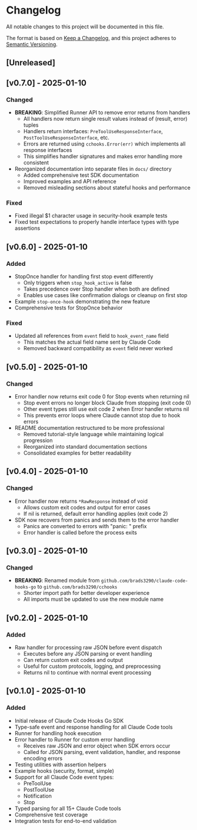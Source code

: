 # Changelog

All notable changes to this project will be documented in this file.

The format is based on [Keep a Changelog](https://keepachangelog.com/en/1.0.0/),
and this project adheres to [Semantic Versioning](https://semver.org/spec/v2.0.0.html).

## [Unreleased]

## [v0.7.0] - 2025-01-10

### Changed
- **BREAKING**: Simplified Runner API to remove error returns from handlers
  - All handlers now return single result values instead of (result, error) tuples
  - Handlers return interfaces: `PreToolUseResponseInterface`, `PostToolUseResponseInterface`, etc.
  - Errors are returned using `cchooks.Error(err)` which implements all response interfaces
  - This simplifies handler signatures and makes error handling more consistent
- Reorganized documentation into separate files in `docs/` directory
  - Added comprehensive test SDK documentation
  - Improved examples and API reference
  - Removed misleading sections about stateful hooks and performance

### Fixed
- Fixed illegal $1 character usage in security-hook example tests
- Fixed test expectations to properly handle interface types with type assertions

## [v0.6.0] - 2025-01-10

### Added
- StopOnce handler for handling first stop event differently
  - Only triggers when `stop_hook_active` is false
  - Takes precedence over Stop handler when both are defined
  - Enables use cases like confirmation dialogs or cleanup on first stop
- Example `stop-once-hook` demonstrating the new feature
- Comprehensive tests for StopOnce behavior

### Fixed
- Updated all references from `event` field to `hook_event_name` field
  - This matches the actual field name sent by Claude Code
  - Removed backward compatibility as `event` field never worked

## [v0.5.0] - 2025-01-10

### Changed
- Error handler now returns exit code 0 for Stop events when returning nil
  - Stop event errors no longer block Claude from stopping (exit code 0)
  - Other event types still use exit code 2 when Error handler returns nil
  - This prevents error loops where Claude cannot stop due to hook errors
- README documentation restructured to be more professional
  - Removed tutorial-style language while maintaining logical progression
  - Reorganized into standard documentation sections
  - Consolidated examples for better readability

## [v0.4.0] - 2025-01-10

### Changed
- Error handler now returns `*RawResponse` instead of void
  - Allows custom exit codes and output for error cases
  - If nil is returned, default error handling applies (exit code 2)
- SDK now recovers from panics and sends them to the error handler
  - Panics are converted to errors with "panic: " prefix
  - Error handler is called before the process exits

## [v0.3.0] - 2025-01-10

### Changed
- **BREAKING**: Renamed module from `github.com/brads3290/claude-code-hooks-go` to `github.com/brads3290/cchooks`
  - Shorter import path for better developer experience
  - All imports must be updated to use the new module name

## [v0.2.0] - 2025-01-10

### Added
- Raw handler for processing raw JSON before event dispatch
  - Executes before any JSON parsing or event handling
  - Can return custom exit codes and output
  - Useful for custom protocols, logging, and preprocessing
  - Returns nil to continue with normal event processing

## [v0.1.0] - 2025-01-10

### Added
- Initial release of Claude Code Hooks Go SDK
- Type-safe event and response handling for all Claude Code tools
- Runner for handling hook execution
- Error handler to Runner for custom error handling
  - Receives raw JSON and error object when SDK errors occur
  - Called for JSON parsing, event validation, handler, and response encoding errors
- Testing utilities with assertion helpers
- Example hooks (security, format, simple)
- Support for all Claude Code event types:
  - PreToolUse
  - PostToolUse
  - Notification
  - Stop
- Typed parsing for all 15+ Claude Code tools
- Comprehensive test coverage
- Integration tests for end-to-end validation
